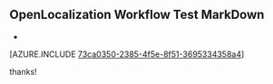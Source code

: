 ## OpenLocalization Workflow Test MarkDown
* 

[AZURE.INCLUDE [73ca0350-2385-4f5e-8f51-3695334358a4](calleeMd1.md)]

 
thanks!